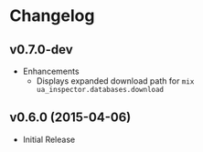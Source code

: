 # Changelog

## v0.7.0-dev

- Enhancements
  - Displays expanded download path for `mix ua_inspector.databases.download`

## v0.6.0 (2015-04-06)

- Initial Release
